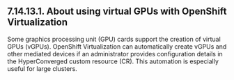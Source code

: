 ## 7.14.13.1. About using virtual GPUs with OpenShift Virtualization

Some graphics processing unit (GPU) cards support the creation of virtual GPUs (vGPUs). OpenShift Virtualization can automatically create vGPUs and other mediated devices if an administrator provides configuration details in the HyperConverged custom resource (CR). This automation is especially useful for large clusters.

<!-- image -->

